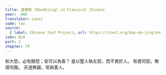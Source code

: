 ```yaml
---
title: 道德經 (Dàodéjīng) in Classical Chinese
year: -400
translator: Laozi
code: lao
source:
  { label: Chinese Text Project, url: https://ctext.org/dao-de-jing?en=off }
isbn: N/A
part: 2
chapter: 79
---
```


和大怨，必有餘怨；安可以為善？
是以聖人執左契，而不責於人。
有德司契，無德司徹。
天道無親，常與善人。
